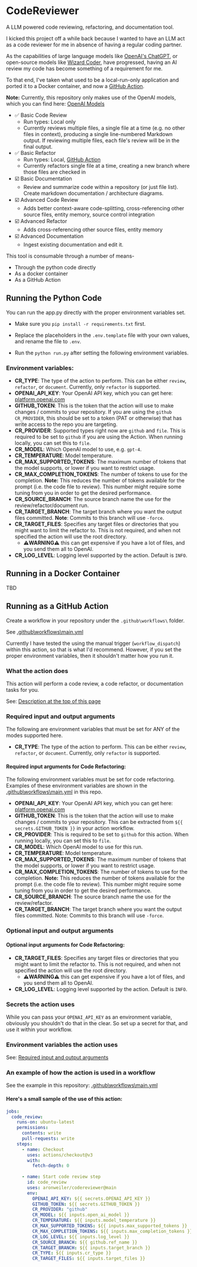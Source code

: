 # CodeReviewer
A LLM powered code reviewing, refactoring, and documentation tool.

I kicked this project off a while back because I wanted to have an LLM act as a code reviewer for me in absence of having a regular coding partner.  

As the capabilities of large language models like [OpenAI's ChatGPT](https://chat.openai.com), or open-source models like [Wizard Coder](https://huggingface.co/WizardLM/WizardCoder-15B-V1.0), have progressed, having an AI review my code has become something of a requirement for me.

To that end, I've taken what used to be a local-run-only application and ported it to a Docker container, and now a [GitHub Action](https://docs.github.com/en/actions/learn-github-actions/understanding-github-actions).

**Note:** Currently, this repository only makes use of the OpenAI models, which you can find here: [OpenAI Models](https://platform.openai.com/docs/models/overview)

- ✅ Basic Code Review
  - Run types: Local only
  - Currently reviews multiple files, a single file at a time (e.g. no other files in context), producing a single line-numbered Markdown output.  If reviewing multiple files, each file's review will be in the final output.
- ✅ Basic Refactor
  - Run types: Local, [GitHub Action](#Running-as-a-GitHub-Action)
  - Currently refactors single file at a time, creating a new branch where those files are checked in  
- ☑️ Basic Documentation
  - Review and summarize code within a repository (or just file list).  Create markdown documentation / architecture diagrams.
- ☑️ Advanced Code Review
  - Adds better context-aware code-splitting, cross-referencing other source files, entity memory, source control integration
- ☑️ Advanced Refactor
  - Adds cross-referencing other source files, entity memory
- ☑️ Advanced Documentation
  - Ingest existing documentation and edit it.

This tool is consumable through a number of means-
- Through the python code directly
- As a docker container
- As a GitHub Action

## Running the Python Code
You can run the app.py directly with the proper environment variables set.

- Make sure you `pip install -r requirements.txt` first.

- Replace the placeholders in the `.env.template` file with your own values, and rename the file to `.env`.

- Run the `python run.py` after setting the following environment variables.

### Environment variables:
- **CR_TYPE**: The type of the action to perform.  This can be either `review`, `refactor`, or `document`.  Currently, only `refactor` is supported.
- **OPENAI_API_KEY**: Your OpenAI API key, which you can get here: [platform.openai.com](https://platform.openai.com)
- **GITHUB_TOKEN**: This is the token that the action will use to make changes / commits to your repository.  If you are using the `github` `CR_PROVIDER`, this should be set to a token (PAT or otherwise) that has write access to the repo you are targeting.
- **CR_PROVIDER**: Supported types right now are `github` and `file`.  This is required to be set to `github` if you are using the Action.  When running locally, you can set this to `file`.
- **CR_MODEL**: Which OpenAI model to use, e.g. `gpt-4`.  
- **CR_TEMPERATURE**: Model temperature.
- **CR_MAX_SUPPORTED_TOKENS**: The maximum number of tokens that the model supports, or lower if you want to restrict usage.
- **CR_MAX_COMPLETION_TOKENS**: The number of tokens to use for the completion.  **Note:** This reduces the number of tokens available for the prompt (i.e. the code file to review).  This number might require some tuning from you in order to get the desired performance.
- **CR_SOURCE_BRANCH**: The source branch name the use for the review/refactor/document run.
- **CR_TARGET_BRANCH**: The target branch where you want the output files committed.  **Note**: Commits to this branch will use `-force`.
- **CR_TARGET_FILES**: Specifies any target files or directories that you might want to limit the refactor to.  This is not required, and when not specified the action will use the root directory.  
  - **⚠️WARNING⚠️** this can get expensive if you have a lot of files, and you send them all to OpenAI.
- **CR_LOG_LEVEL**: Logging level supported by the action. Default is `INFO`.

## Running in a Docker Container
TBD

## Running as a GitHub Action
Create a workflow in your repository under the `.github\workflows\` folder.  

See [.github\workflows\main.yml](.github\workflows\main.yml)

Currently I have tested the using the manual trigger (`workflow_dispatch`) within this action, so that is what I'd recommend.  However, if you set the proper environment variables, then it shouldn't matter how you run it.

### What the action does
This action will perform a code review, a code refactor, or documentation tasks for you. 

See: [Description at the top of this page](#CodeReviewer)

### Required input and output arguments
The following are environment variables that must be set for ANY of the modes supported here.

- **CR_TYPE**: The type of the action to perform.  This can be either `review`, `refactor`, or `document`.  Currently, only `refactor` is supported.

#### Required input arguments for Code Refactoring:
The following environment variables must be set for code refactoring.  Examples of these environment variables are shown in the [.github\workflows\main.yml](.github\workflows\main.yml) in this repo.

- **OPENAI_API_KEY**: Your OpenAI API key, which you can get here: [platform.openai.com](https://platform.openai.com)
- **GITHUB_TOKEN**: This is the token that the action will use to make changes / commits to your repository.  This can be extracted from `${{ secrets.GITHUB_TOKEN }}` in your action workflow.
- **CR_PROVIDER**: This is required to be set to `github` for this action.  When running locally, you can set this to `file`.
- **CR_MODEL**: Which OpenAI model to use for this run.
- **CR_TEMPERATURE**: Model temperature.
- **CR_MAX_SUPPORTED_TOKENS**: The maximum number of tokens that the model supports, or lower if you want to restrict usage.
- **CR_MAX_COMPLETION_TOKENS**: The number of tokens to use for the completion.  **Note:** This reduces the number of tokens available for the prompt (i.e. the code file to review).  This number might require some tuning from you in order to get the desired performance.
- **CR_SOURCE_BRANCH**: The source branch name the use for the review/refactor.
- **CR_TARGET_BRANCH**: The target branch where you want the output files committed.  Note: Commits to this branch will use `-force`.

### Optional input and output arguments

#### Optional input arguments for Code Refactoring:
- **CR_TARGET_FILES**: Specifies any target files or directories that you might want to limit the refactor to.  This is not required, and when not specified the action will use the root directory.  
  - **⚠️WARNING⚠️** this can get expensive if you have a lot of files, and you send them all to OpenAI.
- **CR_LOG_LEVEL**: Logging level supported by the action. Default is `INFO`.

### Secrets the action uses
While you can pass your `OPENAI_API_KEY` as an environment variable, obviously you shouldn't do that in the clear.  So set up a secret for that, and use it within your workflow.

### Environment variables the action uses

See: [Required input and output arguments](###Required-input-and-output-arguments)

### An example of how the action is used in a workflow

See the example in this repository: [.github\workflows\main.yml](.github\workflows\main.yml)

#### Here's a small sample of the use of this action:
```yaml
jobs:
  code_review:
    runs-on: ubuntu-latest
    permissions:
      contents: write
      pull-requests: write
    steps:
      - name: Checkout
        uses: actions/checkout@v3
        with:
          fetch-depth: 0
          
      - name: Start code review step
        id: code_review
        uses: aronweiler/codereviewer@main
        env:
          OPENAI_API_KEY: ${{ secrets.OPENAI_API_KEY }}
          GITHUB_TOKEN: ${{ secrets.GITHUB_TOKEN }}
          CR_PROVIDER: "github"
          CR_MODEL: ${{ inputs.open_ai_model }}
          CR_TEMPERATURE: ${{ inputs.model_temperature }}
          CR_MAX_SUPPORTED_TOKENS: ${{ inputs.max_supported_tokens }}
          CR_MAX_COMPLETION_TOKENS: ${{ inputs.max_completion_tokens }}
          CR_LOG_LEVEL: ${{ inputs.log_level }}
          CR_SOURCE_BRANCH: ${{ github.ref_name }}
          CR_TARGET_BRANCH: ${{ inputs.target_branch }}          
          CR_TYPE: ${{ inputs.cr_type }}
          CR_TARGET_FILES: ${{ inputs.target_files }}
```
